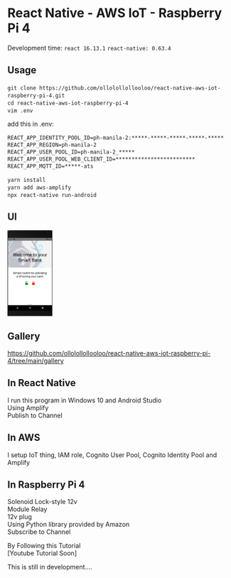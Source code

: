 # React Native - AWS IoT - Raspberry Pi 4   
Development time: `react 16.13.1` `react-native: 0.63.4`   

## Usage  
`git clone https://github.com/ollolollollooloo/react-native-aws-iot-raspberry-pi-4.git`  
`cd react-native-aws-iot-raspberry-pi-4`  
`vim .env`  

add this in .env:  
```
REACT_APP_IDENTITY_POOL_ID=ph-manila-2:*****-*****-*****-*****-*****  
REACT_APP_REGION=ph-manila-2  
REACT_APP_USER_POOL_ID=ph-manila-2_*****  
REACT_APP_USER_POOL_WEB_CLIENT_ID=*************************  
REACT_APP_MQTT_ID=*****-ats  
```

`yarn install`  
`yarn add aws-amplify`  
`npx react-native run-android`   

## UI  
<img src="./smartbank.png" width="20%">  

## Gallery  
https://github.com/ollolollollooloo/react-native-aws-iot-raspberry-pi-4/tree/main/gallery    
  
## In React Native  
I run this program in Windows 10 and Android Studio  
Using Amplify  
Publish to Channel  

## In AWS  
I setup IoT thing, IAM role, Cognito User Pool, Cognito Identity Pool and Amplify  

## In Raspberry Pi 4  
Solenoid Lock-style 12v  
Module Relay  
12v plug  
Using Python library provided by Amazon  
Subscribe to Channel  

By Following this Tutorial  
[Youtube Tutorial Soon]  

This is still in development....  
